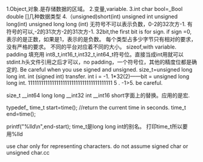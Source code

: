 1.Object,对象.是存储数据的区域。
2.变量,variable.
3.int char bool=_Bool double []几种数据类型
4.（unsigned)short(int)
unsigned int
unsigned long(int)
unsigned long long (int)
无符号不可以表示负数，0-2的32次方-1.
有符号的可以,-2的31次方-2的31次方-1.
32bit,the first bit is for sign.
if sign =0,
表示的是正数，如果是1，表示的是负数。
每个类型占多少字节只有相对的要求，没有严格的要求。
不同的平台对应着不同的大小。
sizeof,with variable.
padding 填充用
int8_t,int16_t,int32_t,int64_t符号位。直接当成int用就可以
stdint.h头文件引用之后才可以，no padding，一个符号位，其他的精度位都是确定的.
Be careful when you use signed and unsigned.
size_t=unsigned long long int.
int (signed int)
transfer.
int i = -1.
1*32(2)——bit = unsigned long long int.
111111111111111111111111111111111111111
5
.
-1>5.
be careful.



size_t
__int64 long long
__int32 int
__int16 short字面上的替换。应用的是宏.


typedef_
time_t start=time();
//return the current time in seconds.
time_t end=time();

printf("%lld\n",end-start);
time_t是long long int的别名。
打印time_t所以要用%lld


use char only for representing characters.
do not assume signed char or unsigned char.cc





















































